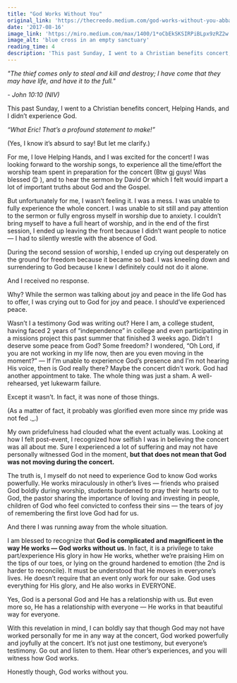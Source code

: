 ```yaml
---
title: "God Works Without You"
original_link: 'https://thecreedo.medium.com/god-works-without-you-abba662a0b0d'
date: '2017-08-16'
image_link: 'https://miro.medium.com/max/1400/1*oCbEkSKSIRPiBLpx9zRZ2w.jpeg'
image_alt: 'blue cross in an empty sanctuary'
reading_time: 4
description: 'This past Sunday, I went to a Christian benefits concert, Helping Hands, and I didn’t experience God.'
---
```

_"The thief comes only to steal and kill and destroy; I have come that they may have life, and have it to the full."_

_- John 10:10 (NIV)_

This past Sunday, I went to a Christian benefits concert, Helping Hands, and I didn’t experience God.

_“What Eric! That’s a profound statement to make!”_

(Yes, I know it’s absurd to say! But let me clarify.)

For me, I love Helping Hands, and I was excited for the concert! I was looking forward to the worship songs, to experience all the time/effort the worship team spent in preparation for the concert (Btw gj guys! Was blessed 😊  ), and to hear the sermon by David Or which I felt would impart a lot of important truths about God and the Gospel.

But unfortunately for me, I wasn’t feeling it.
I was a mess. I was unable to fully experience the whole concert. I was unable to sit still and pay attention to the sermon or fully engross myself in worship due to anxiety. I couldn’t bring myself to have a full heart of worship, and in the end of the first session, I ended up leaving the front because I didn’t want people to notice — I had to silently wrestle with the absence of God.

During the second session of worship, I ended up crying out desperately on the ground for freedom because it became so bad. I was kneeling down and surrendering to God because I knew I definitely could not do it alone.

And I received no response.

Why? While the sermon was talking about joy and peace in the life God has to offer, I was crying out to God for joy and peace. I should’ve experienced peace.

Wasn’t I a testimony God was writing out? Here I am, a college student, having faced 2 years of “independence” in college and even participating in a missions project this past summer that finished 3 weeks ago. Didn’t I deserve some peace from God? Some freedom?
I wondered, “Oh Lord, if you are not working in my life now, then are you even moving in the moment?” — If I’m unable to experience God’s presence and I’m not hearing His voice, then is God really there? Maybe the concert didn’t work. God had another appointment to take. The whole thing was just a sham. A well-rehearsed, yet lukewarm failure.

Except it wasn’t. In fact, it was none of those things.

(As a matter of fact, it probably was glorified even more since my pride was not fed ._.)

My own pridefulness had clouded what the event actually was. Looking at how I felt post-event, I recognized how selfish I was in believing the concert was all about me. Sure I experienced a lot of suffering and may not have personally witnessed God in the moment, **but that does not mean that God was not moving during the concert.**

The truth is, I myself do not need to experience God to know God works powerfully. He works miraculously in other’s lives — friends who praised God boldly during worship, students burdened to pray their hearts out to God, the pastor sharing the importance of loving and investing in people, children of God who feel convicted to confess their sins — the tears of joy of remembering the first love God had for us.

And there I was running away from the whole situation.

I am blessed to recognize that **God is complicated and magnificent in the way He works — God works without us.** In fact, it is a privilege to take part/experience His glory in how He works, whether we’re praising Him on the tips of our toes, or lying on the ground hardened to emotion (the 2nd is harder to reconcile). It must be understood that He moves in everyone’s lives. He doesn’t require that an event only work for our sake. God uses everything for His glory, and He also works in EVERYONE.

Yes, God is a personal God and He has a relationship with us. But even more so, He has a relationship with everyone — He works in that beautiful way for everyone.

With this revelation in mind, I can boldly say that though God may not have worked personally for me in any way at the concert, God worked powerfully and joyfully at the concert. It’s not just one testimony, but everyone’s testimony. Go out and listen to them. Hear other’s experiences, and you will witness how God works.

Honestly though, God works without you.